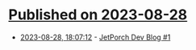 # [Published on 2023-08-28](index.md)

* [2023-08-28, 18:07:12](https://lobste.rs/s/yqysej/jetporch_dev_blog_1) - [JetPorch Dev Blog #1](https://jetporch.substack.com/p/jetporch-dev-blog-1)
